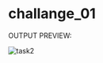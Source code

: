 # challange_01

OUTPUT PREVIEW: 

![task2](https://github.com/user-attachments/assets/4c3f080f-1799-4972-aeeb-341a5d583088)
